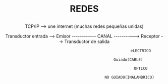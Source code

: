 <div align = "center">
  
# REDES

## 
TCP/IP --> une internet (muchas redes pequeñas unidas)

Transductor entrada --> Emisor ------------ CANAL ----------> Receptor --> Transductor de salida

                                                      eLECTRICO
                                            
                                            Guiado(CABLE) 
                                            
                                                      OPTICO

                                            NO GUIADO(INALAMBRICO)
